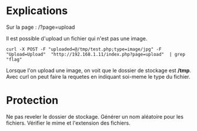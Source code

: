 # Explications

Sur la page : /?page=upload

Il est possible d'upload un fichier qui n'est pas une image.

    curl -X POST -F "uploaded=@/tmp/test.php;type=image/jpg" -F "Upload=Upload"  "http://192.168.1.11/index.php?page=upload"  | grep "flag"

Lorsque l'on upload une image, on voit que le dossier de stockage est **/tmp**. 
Avec curl on peut  faire la requetes en indiquant soi-meme le type du fichier.


# Protection
Ne pas reveler le dossier de stockage.
Générer un nom aléatoire pour les fichiers.
Vérifier le mime et l'extension des fichiers.

